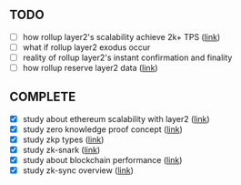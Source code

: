 ## TODO
- [ ] how rollup layer2's scalability achieve 2k+ TPS ([link](research/layer2-expect-scalability))
- [ ] what if rollup layer2 exodus occur
- [ ] reality of rollup layer2's instant confirmation and finality
- [ ] how rollup reserve layer2 data ([link](research/layer2-data-availability))

## COMPLETE
- [x] study about ethereum scalability with layer2 ([link](research/ethereum-scalability-with-layer2))
- [x] study zero knowledge proof concept ([link](research/zkp-concept))
- [x] study zkp types ([link](research/zkp-types))
- [x] study zk-snark ([link](research/zk-snark))
- [x] study about blockchain performance ([link](research/blockchain-performance))
- [x] study zk-sync overview ([link](research/zksync-overview))
